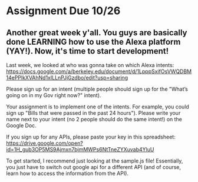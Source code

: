# Assignment Due 10/26

## Another great week y'all.  You guys are basically done LEARNING how to use the Alexa platform (YAY!).  Now, it's time to start development!

Last week, we looked at who was gonna take on which Alexa intents: https://docs.google.com/a/berkeley.edu/document/d/1LpppSxifOsVWQDBM14ePPlkXVAhNd1xILLnPJjGzdbo/edit?usp=sharing

Please sign up for an intent (multiple people should sign up for the "What’s going on in my Gov right now?" intent).

Your assignment is to implement one of the intents.  For example, you could sign up "Bills that were passed in the past 24 hours"). Please write your name next to your intent (no 2 people should do the same intent!) on the Google Doc.

If you sign up for any APIs, please paste your key in this spreadsheet: https://drive.google.com/open?id=1H_gub3OP5MS9Ajmxn7bjmMWPs6NtTneZYXuvab4YluU

To get started, I recommend just looking at the sample.js file!  Essentially, you just have to switch out google api for a different API (and of course, learn how to access the information from the API).
